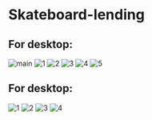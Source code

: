 <h1>Skateboard-lending</h1>

<h2>For desktop:</h2>

![main](https://github.com/Makosik/Skateboard-lending/assets/71659410/7c2bafdd-6a21-4c15-9490-d166040928a7)
![1](https://github.com/Makosik/Skateboard-lending/assets/71659410/10c3f348-c271-4954-84c8-f21bd96f3e86)
![2](https://github.com/Makosik/Skateboard-lending/assets/71659410/ecb239d7-ee8c-4d80-8df5-8d10e5000e45)
![3](https://github.com/Makosik/Skateboard-lending/assets/71659410/1df6b06e-8056-40d8-ab1d-4699ef027fc4)
![4](https://github.com/Makosik/Skateboard-lending/assets/71659410/10778ee6-91c7-4911-9a6b-16b247c3b25d)
![5](https://github.com/Makosik/Skateboard-lending/assets/71659410/1917ee7e-8bb1-4cfa-88a6-82d784ac4715)

<h2>For desktop:</h2>

![1](https://github.com/Makosik/Skateboard-lending/assets/71659410/1c855154-9151-437a-8ebc-53afdfd59671)
![2](https://github.com/Makosik/Skateboard-lending/assets/71659410/83368949-2af8-49e6-82b0-e501f30ccb81)
![3](https://github.com/Makosik/Skateboard-lending/assets/71659410/33169e9f-afec-447e-9b8f-81ffba275d9f)
![4](https://github.com/Makosik/Skateboard-lending/assets/71659410/9092a9e2-8034-40aa-a06c-98b815490434)

